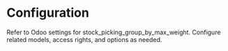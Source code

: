 # Configuration

Refer to Odoo settings for stock_picking_group_by_max_weight. Configure related models, access rights, and options as needed.
